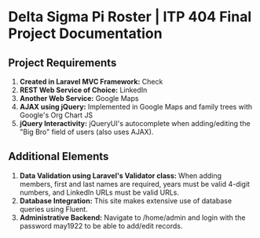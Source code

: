 # Delta Sigma Pi Roster | ITP 404 Final Project Documentation

## Project Requirements
1. **Created in Laravel MVC Framework:** Check  
2. **REST Web Service of Choice:** LinkedIn  
3. **Another Web Service:** Google Maps  
4. **AJAX using jQuery:** Implemented in Google Maps and family trees with Google's Org Chart JS  
5. **jQuery Interactivity:** jQueryUI's autocomplete when adding/editing the "Big Bro" field of users (also uses AJAX).

## Additional Elements
1. **Data Validation using Laravel's Validator class:** When adding members, first and last names are required, years must be valid 4-digit numbers, and LinkedIn URLs must be valid URLs.  
2. **Database Integration:** This site makes extensive use of database queries using Fluent.  
3. **Administrative Backend:** Navigate to /home/admin and login with the password may1922 to be able to add/edit records.  
